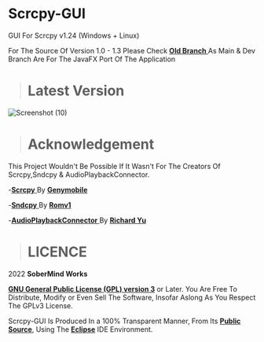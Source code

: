 # Scrcpy-GUI
GUI For Scrcpy v1.24 (Windows + Linux)

For The Source Of Version 1.0 - 1.3 Please Check [**Old Branch** ](https://github.com/Davidx3D/Scrcpy-GUI/tree/old) As Main & Dev Branch Are For The JavaFX Port Of The Application

> # Latest Version

![Screenshot (10)](https://user-images.githubusercontent.com/49514654/170263741-bfb9eb90-f399-41e1-b1cf-930a2ecb11e0.png)

> # Acknowledgement
This Project Wouldn't Be Possible If It Wasn't For The Creators Of Scrcpy,Sndcpy & AudioPlaybackConnector.

-[**Scrcpy** ](https://github.com/Genymobile/scrcpy) By [**Genymobile** ](https://github.com/Genymobile)

-[**Sndcpy** ](https://github.com/rom1v/sndcpy) By [**Romv1** ](https://github.com/rom1v)

-[**AudioPlaybackConnector** ](https://github.com/ysc3839/AudioPlaybackConnector) By [**Richard Yu** ](https://github.com/ysc3839)

> # **LICENCE** 

2022 **SoberMind Works**

[**GNU General Public License (GPL) version 3**](http://www.gnu.org/licenses/gpl.html) or Later.
You Are Free To Distribute, Modify or Even Sell The Software, Insofar Aslong As You Respect The GPLv3 License.

Scrcpy-GUI Is Produced In a 100% Transparent Manner, From Its [**Public Source**](https://github.com/Davidx3D/Scrcpy-GUI), Using The [**Eclipse**](https://www.eclipse.org) IDE Environment.
